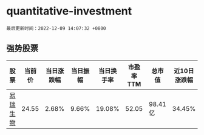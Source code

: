 # quantitative-investment

`最后更新时间：2022-12-09 14:07:32 +0800`

## 强势股票

|股票|当前价|当日涨跌幅|当日振幅|当日换手率|市盈率TTM|总市值|近10日涨跌幅|
|----|----|----|----|----|----|----|----|
|[易瑞生物](https://xueqiu.com/S/SZ300942)|24.55|2.68%|9.66%|19.08%|52.05|98.41亿|34.45%|
